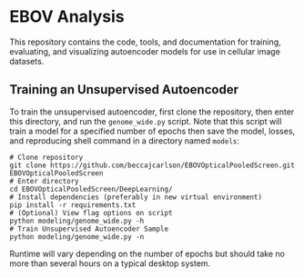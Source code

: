 # EBOV Analysis 
This repository contains the code, tools, and documentation for training, evaluating, and visualizing autoencoder models for use in cellular image datasets.

## Training an Unsupervised Autoencoder
To train the unsupervised autoencoder, first clone the repository, then enter this directory, and run the `genome_wide.py` script. Note that this script will train a model for a specified number of epochs then save the model, losses, and reproducing shell command in a directory named `models`:
```shell
# Clone repository
git clone https://github.com/beccajcarlson/EBOVOpticalPooledScreen.git EBOVOpticalPooledScreen
# Enter directory
cd EBOVOpticalPooledScreen/DeepLearning/
# Install dependencies (preferably in new virtual environment)
pip install -r requirements.txt
# (Optional) View flag options on script
python modeling/genome_wide.py -h
# Train Unsupervised Autoencoder Sample
python modeling/genome_wide.py -n
```

Runtime will vary depending on the number of epochs but should take no more than several hours on a typical desktop system.
